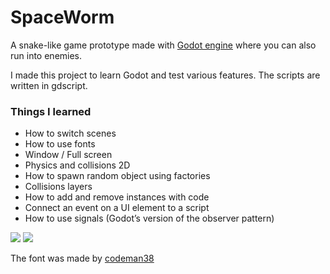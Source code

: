 # SpaceWorm
A snake-like game prototype made with  [Godot engine](http://godotengine.org) where you can also run into enemies.

I made this project to learn Godot and test various features. The scripts are written in gdscript.

### Things I learned
 - How to switch scenes
 - How to use fonts
 - Window / Full screen
 - Physics and collisions 2D
 - How to spawn random object using factories
 - Collisions layers
 - How to add and remove instances with code
 - Connect an event on a UI element to a script
 - How to use signals (Godot’s version of the observer pattern)

![](gameLong.gif)
![](gameLose.gif)


The font was made by  [codeman38](http://www.zone38.net/)
